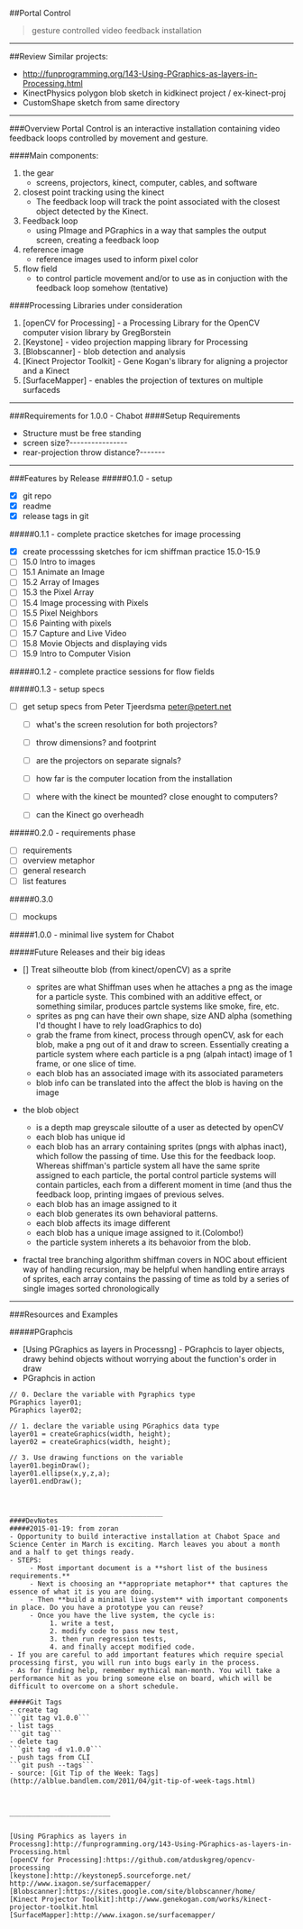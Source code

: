 ##Portal Control
> gesture controlled video feedback installation
___________________

##Review Similar projects:
- http://funprogramming.org/143-Using-PGraphics-as-layers-in-Processing.html
- KinectPhysics polygon blob sketch in kidkinect project / ex-kinect-proj
- CustomShape sketch from same directory
________________________________
###Overview
Portal Control is an interactive installation containing video feedback loops controlled by movement and gesture.

####Main components:  
1. the gear
     - screens, projectors, kinect, computer, cables, and software
2. closest point tracking using the kinect
     - The feedback loop will track the point associated with the closest object detected by the Kinect.
3. Feedback loop 
     - using PImage and PGraphics in a way that samples the output screen, creating a feedback loop
4. reference image
     - reference images used to inform pixel color
5. flow field
     - to control particle movement and/or to use as in conjuction with the feedback loop somehow (tentative)

####Processing Libraries under consideration
1. [openCV for Processing] - a Processing Library for the OpenCV computer vision library by GregBorstein
2. [Keystone] - video projection mapping library for Processing
3. [Blobscanner] - blob detection and analysis
4. [Kinect Projector Toolkit] - Gene Kogan's library for aligning a projector and a Kinect
5. [SurfaceMapper] - enables the projection of textures on multiple surfaceds


________________________________
###Requirements for 1.0.0 - Chabot
####Setup Requirements
- Structure must be free standing
- screen size?----------------
- rear-projection throw distance?-------


________________________________
###Features by Release
#####0.1.0 - setup
- [x] git repo
- [x] readme
- [x] release tags in git

#####0.1.1 - complete practice sketches for image processing
- [x] create processsing sketches for icm shiffman practice 15.0-15.9
- [ ] 15.0 Intro to images
- [ ] 15.1 Animate an Image
- [ ] 15.2 Array of Images
- [ ] 15.3 the Pixel Array
- [ ] 15.4 Image processing with Pixels
- [ ] 15.5 Pixel Neighbors
- [ ] 15.6 Painting with pixels
- [ ] 15.7 Capture and Live Video
- [ ] 15.8 Movie Objects and displaying vids
- [ ] 15.9 Intro to Computer Vision

#####0.1.2 - complete practice sessions for flow fields

#####0.1.3 - setup specs 
- [ ] get setup specs from Peter Tjeerdsma peter@petert.net
     - [ ] what's the screen resolution for both projectors?
     - [ ] throw dimensions? and footprint 
     - [ ] are the projectors on separate signals?
     - [ ] how far is the computer location from the installation
     - [ ] where with the kinect be mounted?  close enought to computers?
     - [ ] can the Kinect go overheadh


#####0.2.0 - requirements phase
- [ ] requirements
- [ ] overview metaphor
- [ ] general research
- [ ] list features

#####0.3.0
- [ ] mockups

#####1.0.0 - minimal live system for Chabot


#####Future Releases and their big ideas
- [] Treat silheoutte blob (from kinect/openCV) as a sprite
     - sprites are what Shiffman uses when he attaches a png as the image for a particle syste.  This combined with an additive effect, or something similar, produces partcle systems like smoke, fire, etc.
     - sprites as png can have their own shape, size AND alpha  (something I'd thought I have to rely loadGraphics to do)
     - grab the frame from kinect, process through openCV, ask for each blob, make a png out of it and draw to screen.  Essentially creating a particle system where each particle is a png (alpah intact) image of 1 frame, or one slice of time.
     - each blob has an associated image with its associated parameters
     - blob info can be translated into the affect the blob is having on the image

- the blob object
     - is a depth map greyscale siloutte of a user as detected by openCV
     - each blob has unique id
     - each blob has an arrary containing sprites (pngs with alphas inact), which follow the passing of time.  Use this for the feedback loop.  Whereas shiffman's particle system all have the same sprite assigned to each particle, the portal control particle systems will contain particles, each from a different moment in time (and thus the feedback loop, printing imgaes of previous selves.
     - each blob has an image assigned to it
     - each blob generates its own behavioral patterns.  
     - each blob affects its image different
     - each blob has a unique image assigned to it.(Colombo!)
     - the particle system inherets a its behavoior from the blob.

- fractal tree branching algorithm shiffman covers in NOC about efficient way of handling recursion, may be helpful when handling entire arrays of sprites, each array contains the passing of time as told by a series of single images sorted chronologically 


________________________________
###Resources and Examples

#####PGraphcis
- [Using PGraphics as layers in Processng] - PGraphcis to layer objects, drawy behind objects without worrying about the function's order in draw
- PGraphcis in action
```
// 0. Declare the variable with Pgraphics type
PGraphics layer01;
PGraphics layer02;

// 1. declare the variable using PGraphics data type
layer01 = createGraphics(width, height);
layer02 = createGraphics(width, height);

// 3. Use drawing functions on the variable 
layer01.beginDraw();
layer01.ellipse(x,y,z,a);
layer01.endDraw();



______________________________________
####DevNotes
#####2015-01-19: from zoran
- Opportunity to build interactive installation at Chabot Space and Science Center in March is exciting. March leaves you about a month and a half to get things ready.  
- STEPS:
     - Most important document is a **short list of the business requirements.** 
     - Next is choosing an **appropriate metaphor** that captures the essence of what it is you are doing. 
     - Then **build a minimal live system** with important components in place. Do you have a prototype you can reuse?
     - Once you have the live system, the cycle is: 
          1. write a test, 
          2. modify code to pass new test, 
          3. then run regression tests, 
          4. and finally accept modified code. 
- If you are careful to add important features which require special processing first, you will run into bugs early in the process.
- As for finding help, remember mythical man-month. You will take a performance hit as you bring someone else on board, which will be difficult to overcome on a short schedule.

#####Git Tags
- create tag  
```git tag v1.0.0```    
- list tags  
```git tag```  
- delete tag  
```git tag -d v1.0.0```  
- push tags from CLI  
```git push --tags```  
- source: [Git Tip of the Week: Tags](http://alblue.bandlem.com/2011/04/git-tip-of-week-tags.html)



_________________________


[Using PGraphics as layers in Processng]:http://funprogramming.org/143-Using-PGraphics-as-layers-in-Processing.html
[openCV for Processing]:https://github.com/atduskgreg/opencv-processing
[keystone]:http://keystonep5.sourceforge.net/
http://www.ixagon.se/surfacemapper/
[Blobscanner]:https://sites.google.com/site/blobscanner/home/
[Kinect Projector Toolkit]:http://www.genekogan.com/works/kinect-projector-toolkit.html
[SurfaceMapper]:http://www.ixagon.se/surfacemapper/

